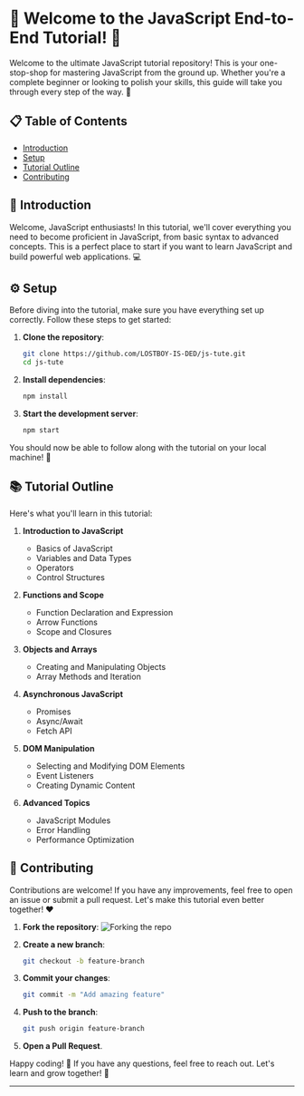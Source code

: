 
# 🎉 Welcome to the JavaScript End-to-End Tutorial! 🚀

Welcome to the ultimate JavaScript tutorial repository! This is your one-stop-shop for mastering JavaScript from the ground up. Whether you're a complete beginner or looking to polish your skills, this guide will take you through every step of the way. 🌟

## 📋 Table of Contents

- [Introduction](#introduction)
- [Setup](#setup)
- [Tutorial Outline](#tutorial-outline)
- [Contributing](#contributing)

## 🌟 Introduction

Welcome, JavaScript enthusiasts! In this tutorial, we'll cover everything you need to become proficient in JavaScript, from basic syntax to advanced concepts. This is a perfect place to start if you want to learn JavaScript and build powerful web applications. 💻

## ⚙️ Setup

Before diving into the tutorial, make sure you have everything set up correctly. Follow these steps to get started:

1. **Clone the repository**:
    ```bash
    git clone https://github.com/LOSTBOY-IS-DED/js-tute.git
    cd js-tute
    ```

2. **Install dependencies**:
    ```bash
    npm install
    ```

3. **Start the development server**:
    ```bash
    npm start
    ```

You should now be able to follow along with the tutorial on your local machine! 🎉

## 📚 Tutorial Outline

Here's what you'll learn in this tutorial:

1. **Introduction to JavaScript**
    - Basics of JavaScript
    - Variables and Data Types
    - Operators
    - Control Structures

2. **Functions and Scope**
    - Function Declaration and Expression
    - Arrow Functions
    - Scope and Closures

3. **Objects and Arrays**
    - Creating and Manipulating Objects
    - Array Methods and Iteration

4. **Asynchronous JavaScript**
    - Promises
    - Async/Await
    - Fetch API

5. **DOM Manipulation**
    - Selecting and Modifying DOM Elements
    - Event Listeners
    - Creating Dynamic Content

6. **Advanced Topics**
    - JavaScript Modules
    - Error Handling
    - Performance Optimization

## 🤝 Contributing

Contributions are welcome! If you have any improvements, feel free to open an issue or submit a pull request. Let's make this tutorial even better together! ❤️

1. **Fork the repository**:
    ![Forking the repo](https://github-images.s3.amazonaws.com/help/bootcamp/Bootcamp-Fork.png)

2. **Create a new branch**:
    ```bash
    git checkout -b feature-branch
    ```

3. **Commit your changes**:
    ```bash
    git commit -m "Add amazing feature"
    ```

4. **Push to the branch**:
    ```bash
    git push origin feature-branch
    ```

5. **Open a Pull Request**.


Happy coding! 🚀 If you have any questions, feel free to reach out. Let's learn and grow together! 💪

---
